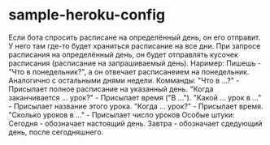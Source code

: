 # sample-heroku-config
Если бота спросить расписане на определённый день, он его отправит.
У него там где-то будет храниться расписание на все дни. При запросе расписания на определённый день, он будет отправлять кусочек расписания (расписание на запрашиваемый день).
Наример:
Пишешь - "Что в понедельник?", а он отвечает расписанеием на понедельник. Аналогично с остальными днями недели.
Комманды:
"Что в ...?" - Присылает полное расписание на указанный день.
"Когда заканчивается ... урок?" - Присылает время ("В ...").
"Какой ... урок в ..." - Присылает название этого урока.
"Когда ... урок?" - Присылает время.
"Сколько уроков в ..." - Присылает число уроков
Особые штуки:
Сегодня - обозначает настоящий день.
Завтра - обозначает сдедующий день, после сегодняшнего.
